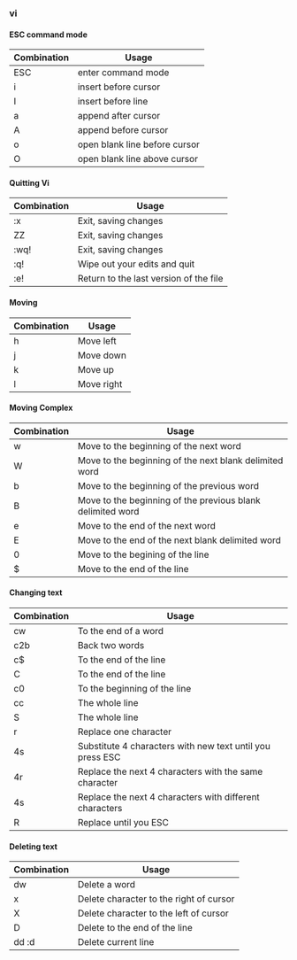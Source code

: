 ### vi

#### ESC command mode
| Combination | Usage                         |
|-------------|-------------------------------|
| ESC         | enter command mode            |
| i           | insert before cursor          |
| I           | insert before line            |
| a           | append after cursor           |
| A           | append before cursor          |
| o           | open blank line before cursor |
| O           | open blank line above cursor  |

#### Quitting Vi
| Combination | Usage                                  |
|-------------|----------------------------------------|
| :x          | Exit, saving changes                   |
| ZZ          | Exit, saving changes                   |
| :wq!        | Exit, saving changes                   |
| :q!         | Wipe out your edits and quit           |
| :e!         | Return to the last version of the file |

#### Moving
| Combination | Usage      |
|-------------|------------|
| h           | Move left  |
| j           | Move down  |
| k           | Move up    |
| l           | Move right |

#### Moving Complex
| Combination | Usage                                                      |
|-------------|------------------------------------------------------------|
| w           | Move to the beginning of the next word                     |
| W           | Move to the beginning of the next blank delimited word     |
| b           | Move to the beginning of the previous word                 |
| B           | Move to the beginning of the previous blank delimited word |
| e           | Move to the end of the next word                           |
| E           | Move to the end of the next blank delimited word           |
| 0           | Move to the begining of the line                           |
| $           | Move to the end of the line                                |

#### Changing text
| Combination | Usage                                                     |
|-------------|-----------------------------------------------------------|
| cw          | To the end of a word                                      |
| c2b         | Back two words                                            |
| c$          | To the end of the line                                    |
| C           | To the end of the line                                    |
| c0          | To the beginning of the line                              |
| cc          | The whole line                                            |
| S           | The whole line                                            |
| r           | Replace one character                                     |
| 4s          | Substitute 4 characters with new text until you press ESC |
| 4r          | Replace the next 4 characters with the same character     |
| 4s          | Replace the next 4 characters with different characters   |
| R           | Replace until you ESC                                     |

#### Deleting text
| Combination | Usage                                   |
|-------------|-----------------------------------------|
| dw          | Delete a word                           |
| x           | Delete character to the right of cursor |
| X           | Delete character to the left of cursor  |
| D           | Delete to the end of the line           |
| dd :d       | Delete current line                     |
